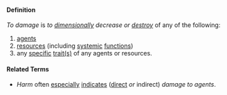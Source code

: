 #### Definition

*To damage* is *to [dimensionally](https://github.com/gcassel/Modular-Organization-Terminology/blob/master/terms/dimension.md) decrease or [destroy](https://github.com/gcassel/Modular-Organization-Terminology/blob/master/terms/destroy.md)* of any of the following:
1. [agents](https://github.com/gcassel/Modular-Organization-Terminology/blob/master/terms/agent.md)
2. [resources](https://github.com/gcassel/Modular-Organization-Terminology/blob/master/terms/resource.md) (including [systemic](https://github.com/gcassel/Modular-Organization-Terminology/blob/master/terms/system.md) [functions](https://github.com/gcassel/Modular-Organization-Terminology/blob/master/terms/function.md))
3. any [specific](https://github.com/gcassel/Modular-Organization-Terminology/blob/master/terms/specific.md) [trait(s)](https://github.com/gcassel/Modular-Organization-Terminology/blob/master/terms/trait.md) of any agents or resources.

#### Related Terms

* *Harm* often [especially](https://github.com/gcassel/Modular-Organization-Terminology/blob/master/terms/specialize.md) [indicates](https://github.com/gcassel/Modular-Organization-Terminology/blob/master/terms/harm.md) ([direct](https://github.com/gcassel/Modular-Organization-Terminology/blob/master/terms/direct.md) *or* indirect) *damage to agents*.
